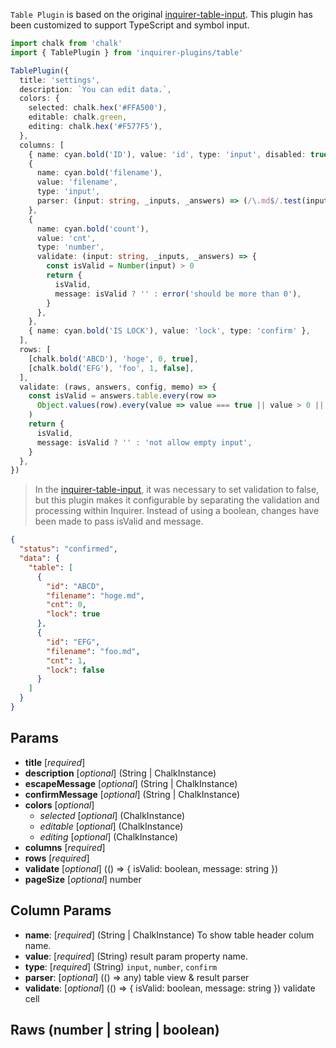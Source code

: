 <!-- MD_HOPPER: ID: inquirer-plugins-table -->
<!-- MD_HOPPER: TITLE: TABLE PLUGIN -->
<!-- MD_HOPPER: OUTPUT: README.md -->
`Table Plugin` is based on the original [inquirer-table-input](https://github.com/edelciomolina/inquirer-table-input).
This plugin has been customized to support TypeScript and symbol input.

```ts
import chalk from 'chalk'
import { TablePlugin } from 'inquirer-plugins/table'

TablePlugin({
  title: 'settings',
  description: `You can edit data.`,
  colors: {
    selected: chalk.hex('#FFA500'),
    editable: chalk.green,
    editing: chalk.hex('#F577F5'),
  },
  columns: [
    { name: cyan.bold('ID'), value: 'id', type: 'input', disabled: true },
    {
      name: cyan.bold('filename'),
      value: 'filename',
      type: 'input',
      parser: (input: string, _inputs, _answers) => (/\.md$/.test(input) ? input : `${input}.md`),
    },
    {
      name: cyan.bold('count'),
      value: 'cnt',
      type: 'number',
      validate: (input: string, _inputs, _answers) => {
        const isValid = Number(input) > 0
        return {
          isValid,
          message: isValid ? '' : error('should be more than 0'),
        }
      },
    },
    { name: cyan.bold('IS LOCK'), value: 'lock', type: 'confirm' },
  ],
  rows: [
    [chalk.bold('ABCD'), 'hoge', 0, true],
    [chalk.bold('EFG'), 'foo', 1, false],
  ],
  validate: (raws, answers, config, memo) => {
    const isValid = answers.table.every(row =>
      Object.values(row).every(value => value === true || value > 0 || !!value.trim())
    )
    return {
      isValid,
      message: isValid ? '' : 'not allow empty input',
    }
  },
})
```

> In the [inquirer-table-input](https://github.com/edelciomolina/inquirer-table-input#usage), it was necessary to set validation to false, but this plugin makes it configurable by separating the validation and processing within Inquirer. Instead of using a boolean, changes have been made to pass isValid and message.

```json
{
  "status": "confirmed",
  "data": {
    "table": [
      {
        "id": "ABCD",
        "filename": "hoge.md",
        "cnt": 0,
        "lock": true
      },
      {
        "id": "EFG",
        "filename": "foo.md",
        "cnt": 1,
        "lock": false
      }
    ]
  }
}
```

## Params

- **title** [*required*]
- **description** [*optional*] (String | ChalkInstance)
- **escapeMessage** [*optional*] (String | ChalkInstance)
- **confirmMessage** [*optional*] (String | ChalkInstance)
- **colors** [*optional*]
  - _selected_ [*optional*] (ChalkInstance)
  - _editable_ [*optional*] (ChalkInstance)
  - _editing_ [*optional*] (ChalkInstance)
- **columns** [*required*]
- **rows** [*required*]
- **validate** [*optional*] (() => { isValid: boolean, message: string })
- **pageSize** [*optional*] number

## Column Params

- **name**: [*required*] (String | ChalkInstance) To show table header colum name.
- **value**: [*required*] (String) result param property name.
- **type**: [*required*] (String) `input`, `number`, `confirm`
- **parser**: [*optional*] (() => any) table view & result parser
- **validate**: [*optional*] (() => { isValid: boolean, message: string }) validate cell

## Raws (number | string | boolean)

<!-- MD_HOPPER: BEGIN_DEFINE_LINKS: -->

<!-- MD_HOPPER: END_DEFINE_LINKS: -->
